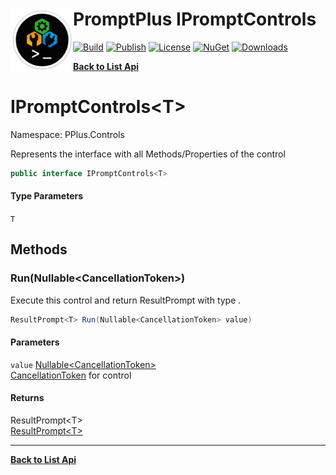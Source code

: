 # <img align="left" width="100" height="100" src="../images/icon.png">PromptPlus IPromptControls 

[![Build](https://github.com/FRACerqueira/PromptPlus/workflows/Build/badge.svg)](https://github.com/FRACerqueira/PromptPlus/actions/workflows/build.yml)
[![Publish](https://github.com/FRACerqueira/PromptPlus/actions/workflows/publish.yml/badge.svg)](https://github.com/FRACerqueira/PromptPlus/actions/workflows/publish.yml)
[![License](https://img.shields.io/github/license/FRACerqueira/PromptPlus)](https://github.com/FRACerqueira/PromptPlus/blob/master/LICENSE)
[![NuGet](https://img.shields.io/nuget/v/PromptPlus)](https://www.nuget.org/packages/PromptPlus/)
[![Downloads](https://img.shields.io/nuget/dt/PromptPlus)](https://www.nuget.org/packages/PromptPlus/)

[**Back to List Api**](./apis.md)

# IPromptControls&lt;T&gt;

Namespace: PPlus.Controls

Represents the interface with all Methods/Properties of the control

```csharp
public interface IPromptControls<T>
```

#### Type Parameters

`T`<br>

## Methods

### **Run(Nullable&lt;CancellationToken&gt;)**

Execute this control and return ResultPrompt with type .

```csharp
ResultPrompt<T> Run(Nullable<CancellationToken> value)
```

#### Parameters

`value` [Nullable&lt;CancellationToken&gt;](https://docs.microsoft.com/en-us/dotnet/api/system.nullable-1)<br>
[CancellationToken](https://docs.microsoft.com/en-us/dotnet/api/system.threading.cancellationtoken) for control

#### Returns

ResultPrompt&lt;T&gt;<br>
[ResultPrompt&lt;T&gt;](./pplus.controls.resultprompt-1.md)


- - -
[**Back to List Api**](./apis.md)
